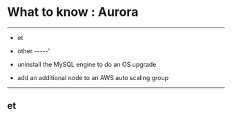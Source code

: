 # What to know : Aurora

* * *

* <a name=et></a>et
* <a name=other></a>other
-----'

* uninstall the MySQL engine to do an OS upgrade

* add an additional node to an AWS auto scaling group






* * *
<a name=et></a>et
-----

